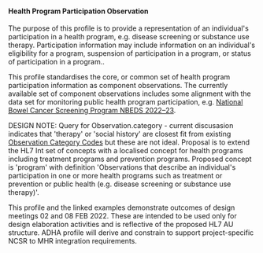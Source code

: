 #### Health Program Participation Observation
The purpose of this profile is to provide a representation of an individual's participation in a health program, e.g. disease screening or substance use therapy. Participation information may include information on an individual's eligibility for a program, suspension of participation in a program, or status of participation in a program.. 

This profile standardises the core, or common set of health program participation information as component observations. The currently available set of component observations includes some alignment with the data set for monitoring public health program participation, e.g. [National Bowel Cancer Screening Program NBEDS 2022–23](https://meteor.aihw.gov.au/content/index.phtml/itemId/742048).

DESIGN NOTE: Query for Observation.category - current discusasion indicates that 'therapy' or 'social history' are closest fit from existing [Observation Category Codes](http://build.fhir.org/valueset-observation-category.html) but these are not ideal. Proposal is to extend the HL7 Int set of concepts with a localised concept for health programs including treatment programs and prevention programs. Proposed concept is 'program' with definition 'Observations that describe an individual's participation in one or more health programs such as treatment or prevention or public health (e.g. disease screening or substance use therapy)'.

This profile and the linked examples demonstrate outcomes of design meetings 02 and 08 FEB 2022. These are intended to be used only for design elaboration activities and is reflective of the proposed HL7 AU structure. ADHA profile will derive and constrain to support project-specific NCSR to MHR integration requirements.
